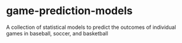 # game-prediction-models
A collection of statistical models to predict the outcomes of individual games in baseball, soccer, and basketball
